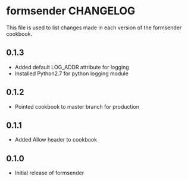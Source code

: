 formsender CHANGELOG
====================
This file is used to list changes made in each version of the
formsender cookbook.

0.1.3
-----
- Added default LOG_ADDR attribute for logging
- Installed Python2.7 for python logging module

0.1.2
-----
- Pointed cookbook to master branch for production

0.1.1
-----
- Added Allow header to cookbook

0.1.0
-----
- Initial release of formsender
